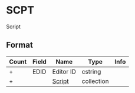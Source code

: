 SCPT
====

Script

## Format

Count | Field | Name | Type | Info
------|-------|------|------|-----
+ | EDID | Editor ID | cstring |
+ | | [Script](Fields/Script.md) | collection |
